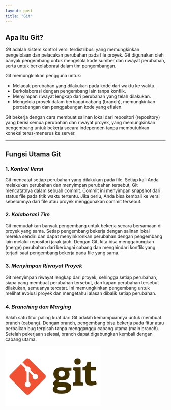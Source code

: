 ```yaml
---
layout: post
title: "Git"
---
```


## Apa Itu Git?

*Git* adalah sistem kontrol versi terdistribusi yang memungkinkan pengelolaan dan pelacakan perubahan pada file proyek. Git digunakan oleh banyak pengembang untuk mengelola kode sumber dan riwayat perubahan, serta untuk berkolaborasi dalam tim pengembangan.

Git memungkinkan pengguna untuk:
- Melacak perubahan yang dilakukan pada kode dari waktu ke waktu.
- Berkolaborasi dengan pengembang lain tanpa konflik.
- Menyimpan riwayat lengkap dari perubahan yang telah dilakukan.
- Mengelola proyek dalam berbagai cabang (branch), memungkinkan percabangan dan penggabungan kode yang efisien.

Git bekerja dengan cara membuat salinan lokal dari repositori (repository) yang berisi semua perubahan dan riwayat proyek, yang memungkinkan pengembang untuk bekerja secara independen tanpa membutuhkan koneksi terus-menerus ke server.

---

## Fungsi Utama Git

### 1. *Kontrol Versi*
Git mencatat setiap perubahan yang dilakukan pada file. Setiap kali Anda melakukan perubahan dan menyimpan perubahan tersebut, Git mencatatnya dalam sebuah commit. Commit ini menyimpan snapshot dari status file pada titik waktu tertentu. Jika perlu, Anda bisa kembali ke versi sebelumnya dari file atau proyek menggunakan commit tersebut.

### 2. *Kolaborasi Tim*
Git memudahkan banyak pengembang untuk bekerja secara bersamaan di proyek yang sama. Setiap pengembang bekerja dengan salinan lokal mereka sendiri dan dapat menyinkronkan perubahan dengan pengembang lain melalui repositori jarak jauh. Dengan Git, kita bisa menggabungkan (merge) perubahan dari berbagai cabang dan menghindari konflik yang terjadi saat pengembang bekerja pada file yang sama.

### 3. *Menyimpan Riwayat Proyek*
Git menyimpan riwayat lengkap dari proyek, sehingga setiap perubahan, siapa yang membuat perubahan tersebut, dan kapan perubahan tersebut dilakukan, semuanya tercatat. Ini memungkinkan pengembang untuk melihat evolusi proyek dan mengetahui alasan dibalik setiap perubahan.

### 4. *Branching dan Merging*
Salah satu fitur paling kuat dari Git adalah kemampuannya untuk membuat branch (cabang). Dengan branch, pengembang bisa bekerja pada fitur atau perbaikan bug terpisah tanpa mengganggu cabang utama (main branch). Setelah pekerjaan selesai, branch dapat digabungkan kembali dengan cabang utama.

<img src="/assets/images/git.jpg" style="width: 300px; height: auto;">